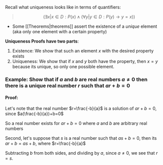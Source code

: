 Recall what uniqueness looks like in terms of quantifiers:
> $$(\exists x|x\in D: P(x)\wedge(\forall y|y\in D: P(y)\to y=x))$$

- Some [[Theorems|theorems]] assert the existence of a *unique* element (aka only one element with a certain property)

**Uniqueness Proofs have two parts**:
1. Existence: We show that such an element $x$ with the desired property exists
2. Uniqueness: We show that if $x$ and $y$ both have the property, then $x=y$ because its unique, so only one possible element.

### Example: Show that if $a$ and $b$ are real numbers $a\neq0$ then there is a unique real number $r$ such that $ar+b=0$

#### Proof:
Let's note that the real number $r=\frac{-b}{a}$ is a solution of $ar+b=0$, since $a(\frac{-b}{a})+b=0$

So a real number exists for $ar+b=0$ where $a$ and $b$ are arbitrary real numbers

Second, let's suppose that $s$ is a real number such that $as+b=0$, then its $ar+b=as+b$, where $r=\frac{-b}{a}$

Subtracting $b$ from both sides, and dividing by $a$, since $a\neq0$, we see that $r=s$.